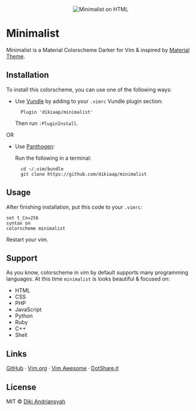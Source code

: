 <p align="center">
    <img src="http://i.imgur.com/JrZKwfY.png" alt="Minimalist on HTML">
</p>

# Minimalist
Minimalist is a Material Colorscheme Darker for Vim & inspired by 
[Material Theme](https://github.com/equinusocio/material-theme).

## Installation

To install this colorscheme, you can use one of the following ways:

- Use [Vundle](https://github.com/VundleVim/Vundle.vim#quick-start) by adding 
to your `.vimrc` Vundle plugin section:

        Plugin 'dikiaap/minimalist'

    Then run `:PluginInstall`.

OR

- Use [Panthogen](#):

    Run the following in a terminal:   

        cd ~/.vim/bundle
        git clone https://github.com/dikiaap/minimalist

## Usage

After finishing installation, put this code to your `.vimrc`:

    set t_Co=256
    syntax on
    colorscheme minimalist

Restart your vim.

## Support

As you know, colorscheme in vim by default supports many programming languages.
At this time `minimalist` is looks beautiful & focused on:

* HTML
* CSS
* PHP
* JavaScript
* Python
* Ruby
* C++
* Shell

## Links

[GitHub](https://github.com/dikiaap/minimalist) ·
[Vim.org](http://www.vim.org/scripts/script.php?script_id=5490) ·
[Vim Awesome](#) ·
[DotShare.it](http://dotshare.it/dots/1397/)

## License

MIT © [Diki Andriansyah](https://dikiaap.id)
